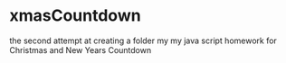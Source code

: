 xmasCountdown
=============

the second attempt at creating a folder my my java script homework for Christmas and New Years Countdown
